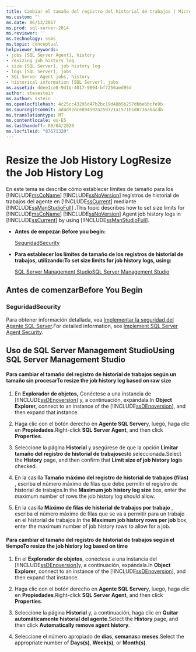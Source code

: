 ```yaml
---
title: Cambiar el tamaño del registro del historial de trabajos | Microsoft Docs
ms.custom: ''
ms.date: 06/13/2017
ms.prod: sql-server-2014
ms.reviewer: ''
ms.technology: ssms
ms.topic: conceptual
helpviewer_keywords:
- jobs [SQL Server Agent], history
- resizing job history log
- size [SQL Server], job history log
- logs [SQL Server], jobs
- SQL Server Agent jobs, history
- historical information [SQL Server], jobs
ms.assetid: ddee1ce8-9d1b-4017-9894-bf7256aed95d
author: stevestein
ms.author: sstein
ms.openlocfilehash: 4c25cc43295d47b2bc19d48b5b257dbbe6bcfe9b
ms.sourcegitcommit: ad4d92dce894592a259721a1571b1d8736abacdb
ms.translationtype: MT
ms.contentlocale: es-ES
ms.lasthandoff: 08/04/2020
ms.locfileid: "87671320"
---
```

# <a name="resize-the-job-history-log"></a><span data-ttu-id="8f0df-102">Resize the Job History Log</span><span class="sxs-lookup"><span data-stu-id="8f0df-102">Resize the Job History Log</span></span>
  <span data-ttu-id="8f0df-103">En este tema se describe cómo establecer límites de tamaño para los [!INCLUDE[msCoName](../../includes/msconame-md.md)] [!INCLUDE[ssNoVersion](../../includes/ssnoversion-md.md)] registros de historial de trabajos del agente en [!INCLUDE[ssCurrent](../../includes/sscurrent-md.md)] mediante [!INCLUDE[ssManStudioFull](../../includes/ssmanstudiofull-md.md)] .</span><span class="sxs-lookup"><span data-stu-id="8f0df-103">This topic describes how to set size limits for [!INCLUDE[msCoName](../../includes/msconame-md.md)] [!INCLUDE[ssNoVersion](../../includes/ssnoversion-md.md)] Agent job history logs in [!INCLUDE[ssCurrent](../../includes/sscurrent-md.md)] by using [!INCLUDE[ssManStudioFull](../../includes/ssmanstudiofull-md.md)].</span></span>  
  
-   <span data-ttu-id="8f0df-104">**Antes de empezar:**</span><span class="sxs-lookup"><span data-stu-id="8f0df-104">**Before you begin:**</span></span>  
  
     [<span data-ttu-id="8f0df-105">Seguridad</span><span class="sxs-lookup"><span data-stu-id="8f0df-105">Security</span></span>](#Security)  
  
-   <span data-ttu-id="8f0df-106">**Para establecer los límites de tamaño de los registros de historial de trabajos, utilizando:**</span><span class="sxs-lookup"><span data-stu-id="8f0df-106">**To set size limits for job history logs, using:**</span></span>  
  
     [<span data-ttu-id="8f0df-107">SQL Server Management Studio</span><span class="sxs-lookup"><span data-stu-id="8f0df-107">SQL Server Management Studio</span></span>](#SSMS)  
  
##  <a name="before-you-begin"></a><a name="BeforeYouBegin"></a> <span data-ttu-id="8f0df-108">Antes de comenzar</span><span class="sxs-lookup"><span data-stu-id="8f0df-108">Before You Begin</span></span>  
  
###  <a name="security"></a><a name="Security"></a> <span data-ttu-id="8f0df-109">Seguridad</span><span class="sxs-lookup"><span data-stu-id="8f0df-109">Security</span></span>  
 <span data-ttu-id="8f0df-110">Para obtener información detallada, vea [Implementar la seguridad del Agente SQL Server](implement-sql-server-agent-security.md).</span><span class="sxs-lookup"><span data-stu-id="8f0df-110">For detailed information, see [Implement SQL Server Agent Security](implement-sql-server-agent-security.md).</span></span>  
  
##  <a name="using-sql-server-management-studio"></a><a name="SSMS"></a> <span data-ttu-id="8f0df-111">Uso de SQL Server Management Studio</span><span class="sxs-lookup"><span data-stu-id="8f0df-111">Using SQL Server Management Studio</span></span>  
  
#### <a name="to-resize-the-job-history-log-based-on-raw-size"></a><span data-ttu-id="8f0df-112">Para cambiar el tamaño del registro de historial de trabajos según un tamaño sin procesar</span><span class="sxs-lookup"><span data-stu-id="8f0df-112">To resize the job history log based on raw size</span></span>  
  
1.  <span data-ttu-id="8f0df-113">En **Explorador de objetos,** Conéctese a una instancia de [!INCLUDE[ssDEnoversion](../../includes/ssdenoversion-md.md)] y, a continuación, expándala.</span><span class="sxs-lookup"><span data-stu-id="8f0df-113">In **Object Explorer,** connect to an instance of the [!INCLUDE[ssDEnoversion](../../includes/ssdenoversion-md.md)], and then expand that instance.</span></span>  
  
2.  <span data-ttu-id="8f0df-114">Haga clic con el botón derecho en **Agente SQL Server**y, luego, haga clic en **Propiedades**.</span><span class="sxs-lookup"><span data-stu-id="8f0df-114">Right-click **SQL Server Agent**, and then click **Properties**.</span></span>  
  
3.  <span data-ttu-id="8f0df-115">Seleccione la página **Historial** y asegúrese de que la opción **Limitar tamaño del registro de historial de trabajos**esté seleccionada.</span><span class="sxs-lookup"><span data-stu-id="8f0df-115">Select the **History** page, and then confirm that **Limit size of job history log**is checked.</span></span>  
  
4.  <span data-ttu-id="8f0df-116">En la casilla **Tamaño máximo del registro de historial de trabajos (filas)** , escriba el número máximo de filas que debe permitir el registro de historial de trabajos.</span><span class="sxs-lookup"><span data-stu-id="8f0df-116">In the **Maximum job history log size** box, enter the maximum number of rows the job history log should allow.</span></span>  
  
5.  <span data-ttu-id="8f0df-117">En la casilla **Máximo de filas de historial de trabajos por trabajo** , escriba el número máximo de filas que se va a permitir para un trabajo en el historial de trabajos.</span><span class="sxs-lookup"><span data-stu-id="8f0df-117">In the **Maximum job history rows per job** box, enter the maximum number of job history rows to allow for a job.</span></span>  
  
#### <a name="to-resize-the-job-history-log-based-on-time"></a><span data-ttu-id="8f0df-118">Para cambiar el tamaño del registro de historial de trabajos según el tiempo</span><span class="sxs-lookup"><span data-stu-id="8f0df-118">To resize the job history log based on time</span></span>  
  
1.  <span data-ttu-id="8f0df-119">En el **Explorador de objetos**, conéctese a una instancia del [!INCLUDE[ssDEnoversion](../../includes/ssdenoversion-md.md)]y, a continuación, expándala.</span><span class="sxs-lookup"><span data-stu-id="8f0df-119">In **Object Explorer**, connect to an instance of the [!INCLUDE[ssDEnoversion](../../includes/ssdenoversion-md.md)], and then expand that instance.</span></span>  
  
2.  <span data-ttu-id="8f0df-120">Haga clic con el botón derecho en **Agente SQL Server**y, luego, haga clic en **Propiedades**.</span><span class="sxs-lookup"><span data-stu-id="8f0df-120">Right-click **SQL Server Agent**, and then click **Properties**.</span></span>  
  
3.  <span data-ttu-id="8f0df-121">Seleccione la página **Historial** y, a continuación, haga clic en **Quitar automáticamente historial del agente**.</span><span class="sxs-lookup"><span data-stu-id="8f0df-121">Select the **History** page, and then click **Automatically remove agent history**.</span></span>  
  
4.  <span data-ttu-id="8f0df-122">Seleccione el número apropiado de **días**, **semanas**o **meses**.</span><span class="sxs-lookup"><span data-stu-id="8f0df-122">Select the appropriate number of **Days(s)**, **Week(s)**, or **Month(s)**.</span></span>  
  
  
